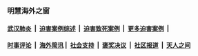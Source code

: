 
### 明慧海外之窗

####  [武汉肺炎](indexes/365.md?t=04211701) &nbsp;|&nbsp;  [迫害案例综述](indexes/328.md?t=04211701) &nbsp;|&nbsp; [迫害致死案例](indexes/277.md?t=04211701)  &nbsp;|&nbsp; [更多迫害案例](indexes/81.md?t=04211701)  &nbsp;|&nbsp; 
####  [时事评论](indexes/19.md?t=04211701) &nbsp;|&nbsp; [海外简讯](indexes/245.md?t=04211701)&nbsp;|&nbsp;  [社会支持](indexes/140.md?t=04211701) &nbsp;|&nbsp; [褒奖决议](indexes/282.md?t=04211701) &nbsp;|&nbsp; [社区报道](indexes/91.md?t=04211701)  &nbsp;|&nbsp; [天人之间](indexes/78.md?t=04211701) 

